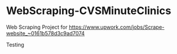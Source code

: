 # WebScraping-CVSMinuteClinics

Web Scraping Project for https://www.upwork.com/jobs/Scrape-website_~0161b578d3c9ad7074

Testing